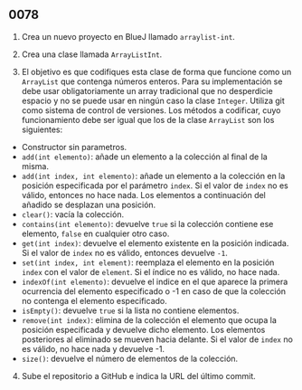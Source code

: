 ## 0078

1. Crea un nuevo proyecto en BlueJ llamado `arraylist-int`.

2. Crea una clase llamada `ArrayListInt`.

3. El objetivo es que codifiques esta clase de forma que funcione como un `ArrayList` que contenga números enteros. Para su implementación se debe usar obligatoriamente un array tradicional que no desperdicie espacio y no se puede usar en ningún caso la clase `Integer`. Utiliza git como sistema de control de versiones. Los métodos a codificar, cuyo funcionamiento debe ser igual que los de la clase `ArrayList` son los siguientes:

  - Constructor sin parametros.
  - `add(int elemento)`: añade un elemento a la colección al final de la misma.
  - `add(int index, int elemento)`: añade un elemento a la colección en la posición especificada por el parámetro `index`. Si el valor de `index` no es válido, entonces no hace nada. Los elementos a continuación del añadido se desplazan una posición.
  - `clear()`: vacía la colección.
  - `contains(int elemento)`: devuelve `true` si la colección contiene ese elemento, ``false`` en cualquier otro caso.
  - `get(int index)`: devuelve el elemento existente en la posición indicada. Si el valor de `index` no es válido, entonces devuelve `-1`.
  - `set(int index, int element)`: reemplaza el elemento en la posición `index` con el valor de `element`. Si el índice no es válido, no hace nada.
  - `indexOf(int elemento)`: devuelve el indice en el que aparece la primera ocurrencia del elemento especificado o -1 en caso de que la colección no contenga el elemento especificado.
  - `isEmpty()`: devuelve `true` si la lista no contiene elementos.
  - `remove(int index)`: elimina de la colección el elemento que ocupa la posición especificada y devuelve dicho elemento. Los elementos posteriores al eliminado se mueven hacia delante. Si el valor de `index` no es válido, no hace nada y devuelve -1.
  - `size()`: devuelve el número de elementos de la colección.

4. Sube el repositorio a GitHub e indica la URL del último commit.

